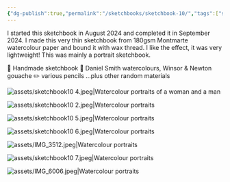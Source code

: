 ```yaml
---
{"dg-publish":true,"permalink":"/sketchbooks/sketchbook-10/","tags":["sketchbooks"],"noteIcon":"","created":"2024-09-20"}
---
```


I started this sketchbook in August 2024 and completed it in September 2024. I made this very thin sketchbook from 180gsm Montmarte watercolour paper and bound it with wax thread. I like the effect, it was very lightweight! This was mainly a portrait sketchbook.

📖 Handmade sketchbook
🎨 Daniel Smith watercolours, Winsor & Newton gouache
✏️ various pencils
...plus other random materials

![assets/sketchbook10 4.jpeg|Watercolour portraits of a woman and a man](/img/user/assets/sketchbook10%204.jpeg)


![assets/sketchbook10 2.jpeg|Watercolour portraits](/img/user/assets/sketchbook10%202.jpeg)

![assets/sketchbook10 5.jpeg|Watercolour portraits](/img/user/assets/sketchbook10%205.jpeg)

![assets/sketchbook10 6.jpeg|Watercolour portraits](/img/user/assets/sketchbook10%206.jpeg)

![assets/IMG_3512.jpeg|Watercolour portraits](/img/user/assets/IMG_3512.jpeg)

![assets/sketchbook10 7.jpeg|Watercolour portraits](/img/user/assets/sketchbook10%207.jpeg)

![assets/IMG_6006.jpeg|Watercolour portraits](/img/user/assets/IMG_6006.jpeg)